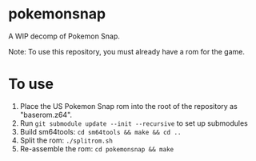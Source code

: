 # pokemonsnap
A WIP decomp of Pokemon Snap. 

Note: To use this repository, you must already have a rom for the game.

# To use
1. Place the US Pokemon Snap rom into the root of the repository as "baserom.z64".
2. Run `git submodule update --init --recursive` to set up submodules
3. Build sm64tools: `cd sm64tools && make && cd ..`
4. Split the rom: `./splitrom.sh`
5. Re-assemble the rom: `cd pokemonsnap && make`
